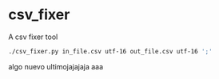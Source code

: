 # csv_fixer
A csv fixer tool

```bash
./csv_fixer.py in_file.csv utf-16 out_file.csv utf-16 ';'
```

algo nuevo
ultimojajajaja
aaa